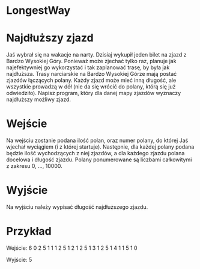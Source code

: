 # LongestWay
# Najdłuższy zjazd

Jaś wybrał się na wakacje na narty. Dzisiaj wykupił jeden bilet na zjazd z Bardzo Wysokiej Góry. Ponieważ może zjechać tylko raz, planuje jak najefektywniej go wykorzystać i tak zaplanować trasę, by była jak najdłuższa. Trasy narciarskie na Bardzo Wysokiej Górze mają postać zjazdów łączących polany. Każdy zjazd może mieć inną długość, ale wszystkie prowadzą w dół (nie da się wrócić do polany, którą się już odwiedziło). Napisz program, który dla danej mapy zjazdów wyznaczy najdłuższy możliwy zjazd.

# Wejście

Na wejściu zostanie podana ilość polan, oraz numer polany, do której Jaś wjechał wyciągiem (i z której startuje). Następnie, dla każdej polany podana będzie ilość wychodzących z niej zjazdów, a dla każdego zjazdu polana docelowa i długość zjazdu. Polany ponumerowane są liczbami całkowitymi z zakresu 0, ..., 10000.

# Wyjście

Na wyjściu należy wypisać długość najdłuższego zjazdu.

# Przykład

Wejście:
6 0
2 5 1 1 1
2 5 1 2 1
2 5 1 3 1
2 5 1 4 1
1 5 1
0

Wyjście:
5
